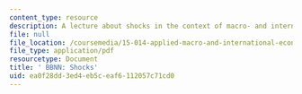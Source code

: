 ```yaml
---
content_type: resource
description: A lecture about shocks in the context of macro- and international economics.
file: null
file_location: /coursemedia/15-014-applied-macro-and-international-economics-ii-spring-2016/ea0f28dd3ed4eb5ceaf6112057c71cd0_MIT15_014S16_L6Argentina.pdf
file_type: application/pdf
resourcetype: Document
title: ' BBNN: Shocks'
uid: ea0f28dd-3ed4-eb5c-eaf6-112057c71cd0
---
```

